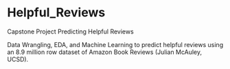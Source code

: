 # Helpful_Reviews
Capstone Project Predicting Helpful Reviews

Data Wrangling, EDA, and Machine Learning to predict helpful reviews using an 8.9 million row dataset of Amazon Book Reviews (Julian McAuley, UCSD).
